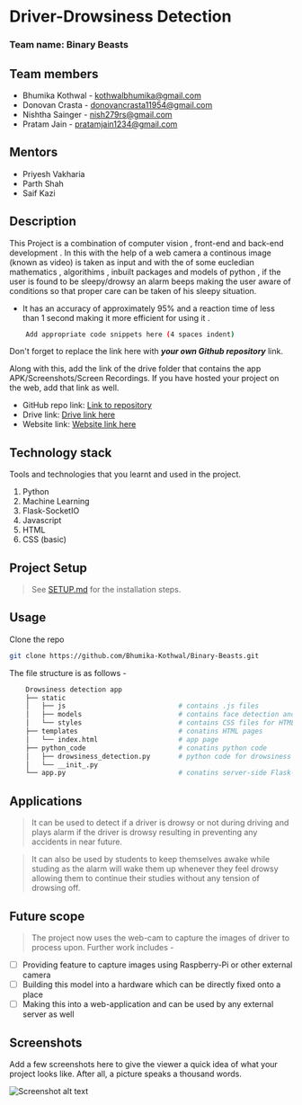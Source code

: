 # Driver-Drowsiness Detection

### Team name: Binary Beasts

## Team members
* Bhumika Kothwal - kothwalbhumika@gmail.com
* Donovan Crasta - donovancrasta11954@gmail.com
* Nishtha Sainger - nish279rs@gmail.com
* Pratam Jain - pratamjain1234@gmail.com

## Mentors
* Priyesh Vakharia
* Parth Shah
* Saif Kazi

## Description
This Project is a combination of computer vision , front-end and back-end development . In this with the help of a web camera a continous image (known as video)
is taken as input and with the of some  eucledian mathematics , algorithims , inbuilt packages and models of python , if the user is found to be sleepy/drowsy an alarm beeps making the user aware of conditions so that proper care can be taken of his sleepy situation.


* It has an accuracy of approximately 95% and a reaction time of less than 1 second making it more efficient for using it .
```bash
    Add appropriate code snippets here (4 spaces indent)
```

Don't forget to replace the link here with **_your own Github repository_** link.

Along with this, add the link of the drive folder that contains the app APK/Screenshots/Screen Recordings. If you have hosted your project on the web, add that link as well.

* GitHub repo link: [Link to repository](https://github.com/your-repo-link)
* Drive link: [Drive link here](https://drive.google.com/)
* Website link: [Website link here](www.google.com)

## Technology stack

Tools and technologies that you learnt and used in the project.

1. Python
2. Machine Learning
3. Flask-SocketIO
4. Javascript
5. HTML
6. CSS (basic)

## Project Setup
> See [SETUP.md](https://github.com/Bhumika-Kothwal/Binary-Beasts/blob/master/SETUP.md) for the installation steps.

## Usage
Clone the repo
```sh
git clone https://github.com/Bhumika-Kothwal/Binary-Beasts.git
``` 
  
The file structure is as follows -   
```sh
    Drowsiness detection app  
    ├── static                   
    │   ├── js                            # contains .js files    
    │   ├── models                        # contains face detection and face landmark detection models      
    │   └── styles                        # contains CSS files for HTML page styling          
    ├── templates                         # conatins HTML pages     
    │   └── index.html                    # app page
    ├── python_code                       # conatins python code    
    │   ├── drowsiness_detection.py       # python code for drowsiness detection
    │   └── __init_.py        
    └── app.py                            # conatins server-side Flask-SocketIO code   
``` 


## Applications
> It can be used to detect if a driver is drowsy or not during driving and plays alarm if the driver is drowsy resulting in preventing any accidents in near future.  
  
> It can also be used by students to keep themselves awake while studing as the alarm will wake them up whenever they feel drowsy allowing them to continue their studies without any tension of drowsing off.


## Future scope
> The project now uses the web-cam to capture the images of driver to process upon. Further work includes -
- [ ] Providing feature to capture images using Raspberry-Pi or other external camera
- [ ] Building this model into a hardware which can be directly fixed onto a place
- [ ] Making this into a web-application and can be used by any external server as well

## Screenshots
Add a few screenshots here to give the viewer a quick idea of what your project looks like. After all, a picture speaks a thousand words.

![Screenshot alt text](https://edtimes.in/wp-content/uploads/2018/09/NikeMeme10-640x633.jpg "Here is a screenshot")
